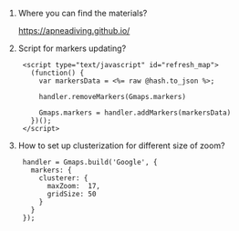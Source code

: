 1. Where you can find the materials?
    
      https://apneadiving.github.io/
      
2. Script for markers updating?
        
        <script type="text/javascript" id="refresh_map">
          (function() {
            var markersData = <%= raw @hash.to_json %>;

            handler.removeMarkers(Gmaps.markers)

            Gmaps.markers = handler.addMarkers(markersData)
          })();
        </script>
        
3. How to set up clusterization for different size of zoom?
      
        handler = Gmaps.build('Google', {
          markers: {
            clusterer: {
              maxZoom:  17,
              gridSize: 50
            }
          }
        });
